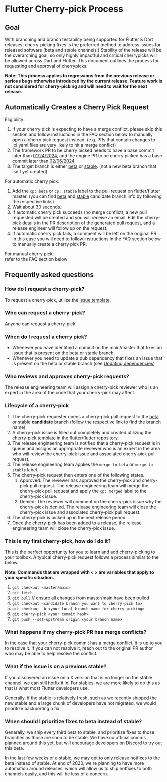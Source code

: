 # Flutter Cherry-pick Process

## Goal
With branching and branch testability being supported for Flutter & Dart releases, cherry-picking fixes is the preferred method to address issues for released software (beta and stable channels.)  Stability of the release will be the overarching goal, so only highly impactful and critical cherrypicks will be allowed across Dart and Flutter.  This document outlines the process for requesting and approval of cherrypicks.

**Note: This process applies to regressions from the previous release or serious bugs otherwise introduced by the current release.  Feature work is not considered for cherry-picking and will need to wait for the next release.**

## Automatically Creates a Cherry Pick Request
Eligibility:
1. If your cherry pick is expecting to have a merge conflict, please skip this section and follow instructions in the FAQ section below to manually open a cherry pick request instead. (e.g. PRs that contain changes to .ci.yaml files are very likely to hit a merge conflict)
2. The framework PR to be cherry picked needs to have a base commit later than [01/24/2024](https://www.google.com/url?q=https://github.com/flutter/flutter/pull/142058&sa=D&source=docs&ust=1706904517596608&usg=AOvVaw3cFfw8vyiBtY3EzM_N-PEi), and the engine PR to be cherry picked has a base commit later than [02/06/2024](https://github.com/flutter/engine/pull/50265)
3. The target branch is either [beta](https://github.com/flutter/flutter/blob/beta/bin/internal/release-candidate-branch.version) or [stable](https://github.com/flutter/flutter/blob/stable/bin/internal/release-candidate-branch.version). (not a new beta branch that isn't yet created)

For automatic cherry pick:
1. Add the `cp: beta` or `cp: stable` label to the pull request on flutter/flutter master. (you can find [beta](https://github.com/flutter/flutter/blob/beta/bin/internal/release-candidate-branch.version) and [stable](https://github.com/flutter/flutter/blob/stable/bin/internal/release-candidate-branch.version) candidate branch info by following the respective links)
2. Wait about 30 seconds.
3. If automatic cherry pick succeeds (no merge conflict), a new pull requested will be created and you will receive an email. Edit the cherry-pick details in the PR description of the generated pull request, and a release engineer will follow up on the request.
4. If automatic cherry pick fails, a comment will be left on the original PR. In this case you will need to follow instructions in the FAQ section below to manually create a cherry pick PR.

For manual cherry pick:<br >
refer to the FAQ section below

## Frequently asked questions

### How do I request a cherry-pick?
To request a cherry-pick, utilize the [issue template](https://github.com/flutter/flutter/issues/new?assignees=&labels=cp%3A+review&template=7_cherry_pick.yml&title=%5BCP%5D+%3Ctitle%3E).

### Who can request a cherry-pick?

Anyone can request a cherry-pick.

### When do I request a cherry pick?

- Whenever you have identified a commit on the main/master that fixes an issue that is present on the beta or stable branch.
- Whenever you need to update a pub dependency that fixes an issue that is present on the beta or stable branch (see [Updating dependencies](https://github.com/flutter/flutter/wiki/Updating-dependencies-in-Flutter#to-update-a-single-dependency-for-cherrypicks))

### Who reviews and approves cherry-pick requests?

The release engineering team will assign a cherry-pick reviewer who is an expert in the area of the code that your cherry-pick may affect.

### Lifecycle of a cherry-pick

1. The cherry-pick requester opens a cherry-pick pull request to the [beta](https://github.com/flutter/flutter/blob/beta/bin/internal/release-candidate-branch.version) or [stable](https://github.com/flutter/flutter/blob/stable/bin/internal/release-candidate-branch.version) **candidate** branch (follow the respective link to find the branch name)
2. A cherry-pick issue is filled out completely and created utilizing the [cherry-pick template](https://github.com/flutter/flutter/issues/new?assignees=&labels=cp%3A+review&template=7_cherry_pick.yml&title=%5BCP%5D+%3Ctitle%3E) in the [flutter/flutter](https://github.com/flutter/flutter) repository.
3. The release engineering team is notified that a cherry-pick request is in queue and assigns an appropriate reviewer who is an expert in the area who will review the cherry-pick issue and associated cherry-pick pull request.
4. The release engineering team applies the `merge-to-beta` or `merge-to-stable` label.
5. The cherry-pick request then enters one of the following states.
   1. Approved: The reviewer has approved the cherry-pick and cherry-pick pull request.
The release engineering team will merge the cherry-pick pull request and apply the `cp: merged` label to the cherry-pick issue.
   2. Denied: The reviewer will comment on the cherry-pick issue why the cherry-pick is denied.
The release engineering team will close the cherry-pick issue and associated cherry-pick pull request.
6. The cherry-pick is picked up in the next release period.
7. Once the cherry-pick has been added to a release, the release engineering team will close the cherry-pick issue.

### This is my first cherry-pick, how do I do it?

This is the perfect opportunity for you to learn and add cherry-picking to your toolbox.  A typical cherry-pick request follows a process similar to the below.

**Note: Commands that are wrapped with < > are variables that apply to your specific situation.**

1. `git checkout <master/main>`
2. `git fetch`
3. `git pull` // ensure all changes from master/main have been pulled
4. `git checkout <candidate branch you want to cherry-pick to>`
5. `git checkout -b <your local branch name for cherry-picking>`
6. `git cherry-pick <your commit hash>`
7. `git push --set-upstream origin <your branch name>`

### What happens if my cherry-pick PR has merge conflicts?

In the case that your cherry-pick commit has a merge conflict, it is up to you to resolve it.  If you can not resolve it, reach out to the original PR author who may be able to help resolve the conflict.

### What if the issue is on a previous stable?

If you discovered an issue on a X version that is no longer on the stable channel, we can still hotfix it in. For stables, we are more likely to do this as that is what most Flutter developers use.

Generally, if the stable is relatively fresh, such as we recently shipped the new stable and a large chunk of developers have not migrated, we would prioritize backporting a fix.

### When should I prioritize fixes to beta instead of stable?

Generally, we ship every third beta to stable, and prioritize fixes to those branches as those are soon to be stable. We have no official comms planned around this yet, but will encourage developers on Discord to try out this beta.

In the last few weeks of a stable, we may opt to only release hotfixes to the beta instead of stable. At end of 2023, we're planning to have more automation around releases, which will allow us to ship hotfixes to both channels easily, and this will be less of a concern.
